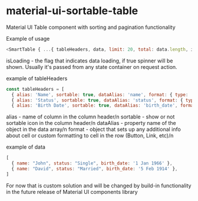 # material-ui-sortable-table
Material UI Table component with sorting and pagination functionality

Example of usage
```javascript
<SmartTable { ...{ tableHeaders, data, limit: 20, total: data.length, isLoading } } />
```

isLoading - the flag that indicates data loading, if true spinner will be shown.
Usually it's passed from any state container on request action.

example of tableHeaders
```javascript
const tableHeaders = [
  { alias: 'Name', sortable: true, dataAlias: 'name', format: { type: 'link', url: 'http://someurl' } },
  { alias: 'Status', sortable: true, dataAlias: 'status', format: { type: 'status' } },
  { alias: 'Birth Date', sortable: true, dataAlias: 'birth_date', format: { type: 'date' } }]
```

alias - name of column in the column header/n
sortable - show or not sortable icon in the column header/n
dataAlias - property name of the object in the data array/n
format - object that sets up any additional info about cell or custom formatting to cell in the row (Button, Link, etc)/n

example of data
```javascript
[
  { name: "John", status: "Single", birth_date: '1 Jan 1966' },
  { name: "David", status: "Married", birth_date: '5 Feb 1914' },
]
```

For now that is custom solution and will be changed by build-in functionality in the future release of Material UI components library

